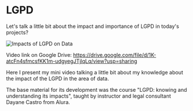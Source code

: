 # LGPD
Let's talk a little bit about the impact and importance of LGPD in today's projects?

![Impacts of LGPD on Data](https://user-images.githubusercontent.com/102270053/179422911-cdeba3c4-68d6-4ad6-a360-78ab061c0001.png)

Video link on Google Drive: https://drive.google.com/file/d/1K-atcFn4sfmcsfKK1m-udgyegJTjlqLq/view?usp=sharing

Here I present my mini video talking a little bit about my knowledge about the impact of the LGPD in the area of data.

The base material for its development was the course "LGPD: knowing and understanding its impacts", taught by instructor and legal consultant Dayane Castro from Alura.
